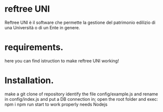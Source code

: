
# reftree UNI
Reftree UNI è il software che permette la gestione del patrimonio edilizio di una Università o di un Ente in genere.

# requirements.
here you can find istruction to make reftree UNI working!
# Installation.
make a git clone of repository
identify the file config/example.js and rename in config/index.js and put a DB connection in;
open the root folder and exec:
npm i
npm run start
to work properly needs Nodejs


